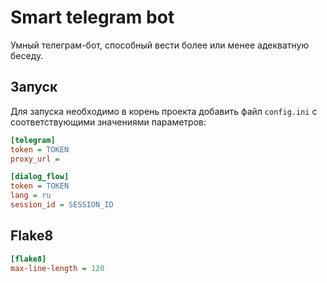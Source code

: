 # Smart telegram bot

Умный телеграм-бот, способный вести более или менее адекватную беседу.

## Запуск

Для запуска необходимо в корень проекта добавить файл `config.ini` с соответствующими значениями параметров:

```ini
[telegram]
token = TOKEN
proxy_url = 

[dialog_flow]
token = TOKEN
lang = ru
session_id = SESSION_ID
```

## Flake8

```ini
[flake8]
max-line-length = 120
```